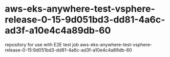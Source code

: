 # aws-eks-anywhere-test-vsphere-release-0-15-9d051bd3-dd81-4a6c-ad3f-a10e4c4a89db-60
repository for use with E2E test job aws-eks-anywhere-test-vsphere-release-0-15:9d051bd3-dd81-4a6c-ad3f-a10e4c4a89db-60
